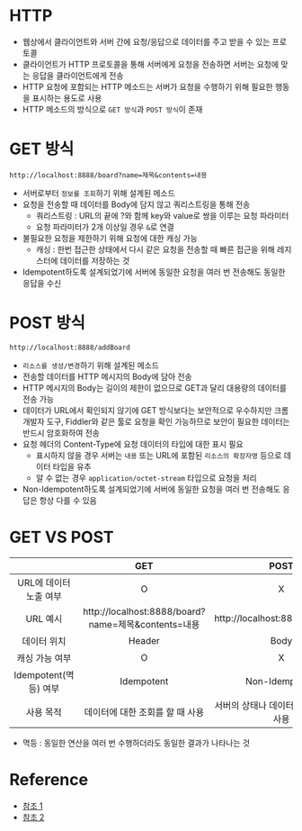 # HTTP
- 웹상에서 클라이언트와 서버 간에 요청/응답으로 데이터를 주고 받을 수 있는 프로토콜
- 클라이언트가 HTTP 프로토콜을 통해 서버에게 요청을 전송하면 서버는 요청에 맞는 응답을 클라이언트에게 전송
- HTTP 요청에 포함되는 HTTP 메소드는 서버가 요청을 수행하기 위해 필요한 행동을 표시하는 용도로 사용
- HTTP 메소드의 방식으로 `GET 방식`과 `POST 방식`이 존재

# GET 방식
```
http://localhost:8888/board?name=제목&contents=내용
```
- 서버로부터 `정보를 조회`하기 위해 설계된 메소드
- 요청을 전송할 때 데이터를 Body에 담지 않고 쿼리스트링을 통해 전송
    - 쿼리스트링 : URL의 끝에 ?와 함께 key와 value로 쌍을 이루는 요청 파라미터
    - 요청 파라미터가 2개 이상일 경우 `&`로 연결
- 불필요한 요청을 제한하기 위해 요청에 대한 캐싱 가능
    - 캐싱 : 한번 접근한 상태에서 다시 같은 요청을 전송할 때 빠른 접근을 위해 레지스터에 데이터를 저장하는 것
- Idempotent하도록 설계되었기에 서버에 동일한 요청을 여러 번 전송해도 동일한 응답을 수신

# POST 방식
```
http://localhost:8888/addBoard
```
- `리소스를 생성/변경`하기 위해 설계된 메소드
- 전송할 데이터를 HTTP 메시지의 Body에 담아 전송
- HTTP 메시지의 Body는 길이의 제한이 없으므로 GET과 달리 대용량의 데이터를 전송 가능
- 데이터가 URL에서 확인되지 않기에 GET 방식보다는 보안적으로 우수하지만 크롬 개발자 도구, Fiddler와 같은 툴로 요청을 확인 가능하므로 보안이 필요한 데이터는 반드시 암호화하여 전송
- 요청 헤더의 Content-Type에 요청 데이터의 타입에 대한 표시 필요
    - 표시하지 않을 경우 서버는 `내용` 또는 URL에 포함된 `리소스의 확장자명` 등으로 데이터 타입을 유추
    - 알 수 없는 경우 `application/octet-stream` 타입으로 요청을 처리
- Non-Idempotent하도록 설계되었기에 서버에 동일한 요청을 여러 번 전송해도 응답은 항상 다를 수 있음

# GET VS POST
||GET|POST|
|:--:|:--:|:--:|
|URL에 데이터 노출 여부|O|X|
|URL 예시|http://localhost:8888/board?name=제목&contents=내용|http://localhost:8888/addBoard|
|데이터 위치|Header|Body|
|캐싱 가능 여부|O|X|
|Idempotent(멱등) 여부|Idempotent|Non-Idempotent|
|사용 목적|데이터에 대한 조회를 할 때 사용|서버의 상태나 데이터를 변경시킬 때 사용|
- 멱등 : 동일한 연산을 여러 번 수행하더라도 동일한 결과가 나타나는 것

# Reference
- [참조 1](https://mangkyu.tistory.com/17)  
- [참조 2](https://hongsii.github.io/2017/08/02/what-is-the-difference-get-and-post/)  
